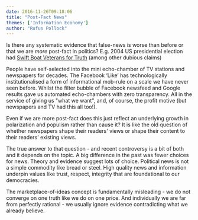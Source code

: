 ```yaml
---
date: 2016-11-26T09:18:06
title: "Post-Fact News"
themes: ['Information Economy']
author: "Rufus Pollock" 
---
```

Is there any systematic evidence that false-news is worse than before or that we are *more* post-fact in politics? E.g. 2004 US presidential election had [Swift Boat Veterans for Truth](https://t.co/tsSLBjE8dE)  (among other dubious claims)

People have self-selected into the mini echo-chamber of TV stations and newspapers for decades. The Facebook ‘Like’ has technologically institutionalised a form of informational mob-rule on a scale we have never seen before. Whilst the filter bubble of Facebook newsfeed and Google results gave us automated echo-chambers with zero transparency. All in the service of giving us "what we want", and, of course, the profit motive (but newspapers and TV had this all too!).

Even if we are more post-fact does this just reflect an underlying growth in polarization and populism rather than cause it? It is like the old question of whether newspapers shape their readers' views or shape their content to their readers' existing views.

The true answer to that question - and recent controversy is a bit of both and it depends on the topic.
A big difference in the past was fewer choices for news. Theory and evidence suggest lots of choice. Political news is not a simple commodity like bread or steel. High quality news and information underpin values like trust, respect, integrity that are foundational to our democracies.

The marketplace-of-ideas concept is fundamentally misleading - we do not converge on one truth like we do on one price. And individually we are far from perfectly rational - we usually ignore evidence contradicting what we already believe.
